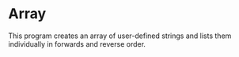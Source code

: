 # Array

This program creates an array of user-defined strings and lists them individually in forwards and reverse order.
